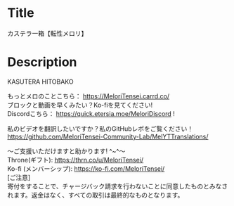 ﻿# Title
カステラ一箱【転性メロリ】<br>

# Description
KASUTERA HITOBAKO<br>

もっとメロのことこちら： https://MeloriTensei.carrd.co/<br>
ブロックと動画を早くみたい？Ko-fiを見てください!<br>
Discordこちら： https://quick.etersia.moe/MeloriDiscord !<br>

私のビデオを翻訳したいですか？私のGitHubレポをご覧ください！<br>
https://github.com/MeloriTensei-Community-Lab/MelYTTranslations/<br>

～ご支援いただけますと助かります! ^~^～<br>
Throne(ギフト): https://thrn.co/u/MeloriTensei/<br>
Ko-fi (メンバーシップ): https://ko-fi.com/MeloriTensei/<br>
[ご注意]<br>
寄付をすることで、チャージバック請求を行わないことに同意したものとみなされます。返金はなく、すべての取引は最終的なものとなります。<br>